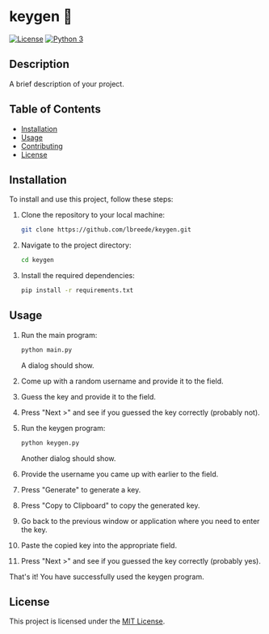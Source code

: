 # keygen :key:

[![License](https://img.shields.io/badge/license-MIT-blue.svg)](LICENSE)
[![Python 3](https://img.shields.io/badge/python-3-blue.svg)](https://www.python.org/downloads/release/python-3117/)

## Description

A brief description of your project.

## Table of Contents

- [Installation](#installation)
- [Usage](#usage)
- [Contributing](#contributing)
- [License](#license)

## Installation

To install and use this project, follow these steps:

1. Clone the repository to your local machine:
    ```bash
    git clone https://github.com/lbreede/keygen.git
    ```

2. Navigate to the project directory:
    ```bash
    cd keygen
    ```

3. Install the required dependencies:
    ```bash
    pip install -r requirements.txt
    ```

## Usage

1. Run the main program:
    ```bash
    python main.py
    ```
    A dialog should show.

2. Come up with a random username and provide it to the field.

3. Guess the key and provide it to the field.

4. Press "Next >" and see if you guessed the key correctly (probably not).

5. Run the keygen program:
    ```bash
    python keygen.py
    ```
    Another dialog should show.

6. Provide the username you came up with earlier to the field.

7. Press "Generate" to generate a key.

8. Press "Copy to Clipboard" to copy the generated key.

9. Go back to the previous window or application where you need to enter the key.

10. Paste the copied key into the appropriate field.

11. Press "Next >" and see if you guessed the key correctly (probably yes).

That's it! You have successfully used the keygen program.

## License

This project is licensed under the [MIT License](LICENSE).

